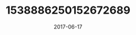 ---
title: "1538886250152672689"
image: "2017-06-17 13.19.18 1538886250152672689_46248401"
date: "2017-06-17"
type: "photo"
---